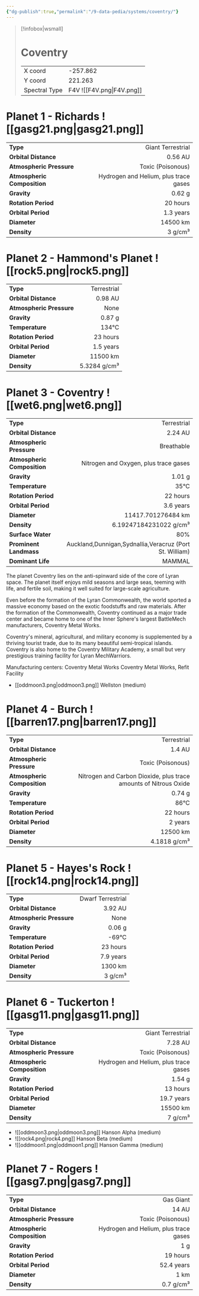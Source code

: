 ```yaml
---
{"dg-publish":true,"permalink":"/9-data-pedia/systems/coventry/"}
---
```


> [!infobox|wsmall]
> # Coventry
> | | |
> | - | - |
> | X coord | -257.862 |
> | Y coord| 221.263 |
> | Spectral Type | F4V ![[F4V.png\|F4V.png]] |

# Planet 1 - Richards ![[gasg21.png\|gasg21.png]]
|                             |                           |
| --------------------------- | -------------------------:|
| **Type**                    |             Giant Terrestrial |
| **Orbital Distance**        |   0.56 AU |
| **Atmospheric Pressure**    |       Toxic (Poisonous) |
| **Atmospheric Composition** |      Hydrogen and Helium, plus trace gases |
| **Gravity**                 |        0.62 g |
| **Rotation Period**         |  20 hours |
| **Orbital Period** | 1.3 years |
| **Diameter**                |      14500 km | 
| **Density**                 |    3 g/cm³ |





# Planet 2 - Hammond's Planet ![[rock5.png\|rock5.png]]
|                             |                           |
| --------------------------- | -------------------------:|
| **Type**                    |             Terrestrial |
| **Orbital Distance**        |   0.98 AU |
| **Atmospheric Pressure**    |       None |
| **Gravity**                 |        0.87 g |
| **Temperature**             |    134°C |
| **Rotation Period**         |  23 hours |
| **Orbital Period** | 1.5 years |
| **Diameter**                |      11500 km | 
| **Density**                 |    5.3284 g/cm³ |





# Planet 3 - Coventry ![[wet6.png\|wet6.png]]
|                             |                           |
| --------------------------- | -------------------------:|
| **Type**                    |             Terrestrial |
| **Orbital Distance**        |   2.24 AU |
| **Atmospheric Pressure**    |       Breathable |
| **Atmospheric Composition** |      Nitrogen and Oxygen, plus trace gases |
| **Gravity**                 |        1.01 g |
| **Temperature**             |    35°C |
| **Rotation Period**         |  22 hours |
| **Orbital Period** | 3.6 years |
| **Diameter**                |      11417.701276484 km | 
| **Density**                 |    6.19247184231022 g/cm³ |
| **Surface Water**           |           80% | 
| **Prominent Landmass**      |         Auckland,Dunnigan,Sydnallia,Veracruz (Port St. William) | 
| **Dominant Life**           |         MAMMAL |

The planet Coventry lies on the anti-spinward side of the core of Lyran space. The planet itself enjoys mild seasons and large seas, teeming with life, and fertile soil, making it well suited for large-scale agriculture.

 Even before the formation of the Lyran Commonwealth, the world sported a massive economy based on the exotic foodstuffs and raw materials. After the formation of the Commonwealth, Coventry continued as a major trade center and became home to one of the Inner Sphere's largest BattleMech manufacturers, Coventry Metal Works.

Coventry's mineral, agricultural, and military economy is supplemented by a thriving tourist trade, due to its many beautiful semi-tropical islands. Coventry is also home to the Coventry Military Academy, a small but very prestigious training facility for Lyran MechWarriors.

Manufacturing centers:
Coventry Metal Works
Coventry Metal Works, Refit Facility

- [[oddmoon3.png\|oddmoon3.png]] Wellston (medium)

# Planet 4 - Burch ![[barren17.png\|barren17.png]]
|                             |                           |
| --------------------------- | -------------------------:|
| **Type**                    |             Terrestrial |
| **Orbital Distance**        |   1.4 AU |
| **Atmospheric Pressure**    |       Toxic (Poisonous) |
| **Atmospheric Composition** |      Nitrogen and Carbon Dioxide, plus trace amounts of Nitrous Oxide |
| **Gravity**                 |        0.74 g |
| **Temperature**             |    86°C |
| **Rotation Period**         |  22 hours |
| **Orbital Period** | 2 years |
| **Diameter**                |      12500 km | 
| **Density**                 |    4.1818 g/cm³ |





# Planet 5 - Hayes's Rock ![[rock14.png\|rock14.png]]
|                             |                           |
| --------------------------- | -------------------------:|
| **Type**                    |             Dwarf Terrestrial |
| **Orbital Distance**        |   3.92 AU |
| **Atmospheric Pressure**    |       None |
| **Gravity**                 |        0.06 g |
| **Temperature**             |    -69°C |
| **Rotation Period**         |  23 hours |
| **Orbital Period** | 7.9 years |
| **Diameter**                |      1300 km | 
| **Density**                 |    3 g/cm³ |





# Planet 6 - Tuckerton ![[gasg11.png\|gasg11.png]]
|                             |                           |
| --------------------------- | -------------------------:|
| **Type**                    |             Giant Terrestrial |
| **Orbital Distance**        |   7.28 AU |
| **Atmospheric Pressure**    |       Toxic (Poisonous) |
| **Atmospheric Composition** |      Hydrogen and Helium, plus trace gases |
| **Gravity**                 |        1.54 g |
| **Rotation Period**         |  13 hours |
| **Orbital Period** | 19.7 years |
| **Diameter**                |      15500 km | 
| **Density**                 |    7 g/cm³ |



- ![[oddmoon3.png\|oddmoon3.png]] Hanson Alpha (medium)
- ![[rock4.png\|rock4.png]] Hanson Beta (medium)
- ![[oddmoon1.png\|oddmoon1.png]] Hanson Gamma (medium)


# Planet 7 - Rogers ![[gasg7.png\|gasg7.png]]
|                             |                           |
| --------------------------- | -------------------------:|
| **Type**                    |             Gas Giant |
| **Orbital Distance**        |   14 AU |
| **Atmospheric Pressure**    |       Toxic (Poisonous) |
| **Atmospheric Composition** |      Hydrogen and Helium, plus trace gases |
| **Gravity**                 |        1 g |
| **Rotation Period**         |  19 hours |
| **Orbital Period** | 52.4 years |
| **Diameter**                |      1 km | 
| **Density**                 |    0.7 g/cm³ |





